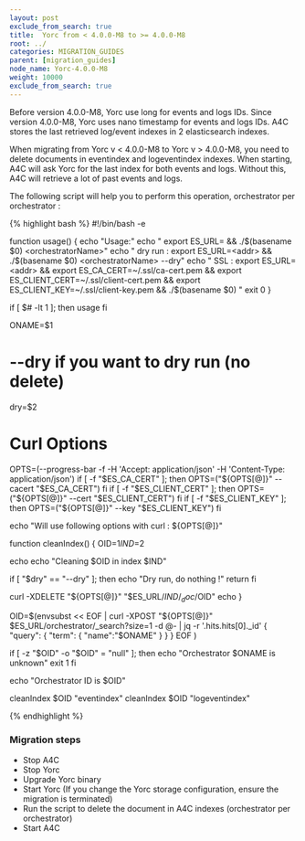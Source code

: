 ```yaml
---
layout: post
exclude_from_search: true
title:  Yorc from < 4.0.0-M8 to >= 4.0.0-M8
root: ../
categories: MIGRATION_GUIDES
parent: [migration_guides]
node_name: Yorc-4.0.0-M8
weight: 10000
exclude_from_search: true
---
```



Before version 4.0.0-M8, Yorc use long for events and logs IDs.
Since version 4.0.0-M8, Yorc uses nano timestamp for events and logs IDs.
A4C stores the last retrieved log/event indexes in 2 elasticsearch indexes.

When migrating from Yorc v < 4.0.0-M8 to Yorc v > 4.0.0-M8, you need to delete documents in eventindex and logeventindex indexes. When starting, A4C will ask Yorc for the last index for both events and logs. Without this, A4C will retrieve a lot of past events and logs.

The following script will help you to perform this operation, orchestrator per orchestrator :

{% highlight bash %}
#!/bin/bash -e

function  usage() {
  echo "Usage:"
  echo "  export ES_URL=<addr> && ./$(basename $0) <orchestratorName>"
  echo "  dry run : export ES_URL=<addr> && ./$(basename $0) <orchestratorName> --dry"
  echo "  SSL : export ES_URL=<addr> && export ES_CA_CERT=~/.ssl/ca-cert.pem && export ES_CLIENT_CERT=~/.ssl/client-cert.pem && export ES_CLIENT_KEY=~/.ssl/client-key.pem && ./$(basename $0) <orchestratorName>"
  exit 0
}

if [ $# -lt 1 ]; then
  usage
fi

ONAME=$1
# --dry if you want to dry run (no delete)
dry=$2

# Curl Options
OPTS=(--progress-bar -f -H 'Accept: application/json' -H 'Content-Type: application/json')
if [ -f "$ES_CA_CERT" ]; then
  OPTS=("${OPTS[@]}" --cacert "$ES_CA_CERT")
fi
if [ -f "$ES_CLIENT_CERT" ]; then
  OPTS=("${OPTS[@]}" --cert "$ES_CLIENT_CERT")
fi
if [ -f "$ES_CLIENT_KEY" ]; then
  OPTS=("${OPTS[@]}" --key "$ES_CLIENT_KEY")
fi

echo "Will use following options with curl : ${OPTS[@]}"

function cleanIndex() {
  OID=$1
  IND=$2

  echo
  echo "Cleaning $OID in index $IND"

  if [ "$dry" == "--dry" ];
  then
    echo "Dry run, do nothing !"
    return
  fi

  curl -XDELETE "${OPTS[@]}" "$ES_URL/$IND/_doc/$OID"
  echo
}

OID=$(envsubst << EOF | curl -XPOST "${OPTS[@]}" $ES_URL/orchestrator/_search?size=1 -d @- | jq -r '.hits.hits[0]._id'
{
  "query": {
    "term": {
      "name":"$ONAME"
    }
  }
}
EOF
)

if [ -z "$OID" -o "$OID" = "null" ]; then
  echo "Orchestrator $ONAME is unknown"
  exit 1
fi

echo "Orchestrator ID is $OID"

cleanIndex $OID "eventindex"
cleanIndex $OID "logeventindex"

{% endhighlight %}


### Migration steps

- Stop A4C
- Stop Yorc
- Upgrade Yorc binary
- Start Yorc (If you change the Yorc storage configuration, ensure the migration is terminated)
- Run the script to delete the document in A4C indexes (orchestrator per orchestrator)
- Start A4C
